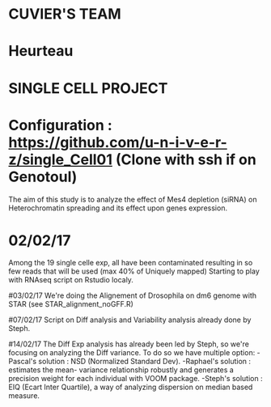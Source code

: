 # CUVIER'S TEAM
# Heurteau
# SINGLE CELL PROJECT

# Configuration : https://github.com/u-n-i-v-e-r-z/single_Cell01 (Clone with ssh if on Genotoul)

The aim of this study is to analyze the effect of Mes4 depletion (siRNA) on Heterochromatin spreading and its effect upon genes expression.


# 02/02/17
Among the 19 single celle exp, all have been contaminated resulting in so few reads that will be used (max 40% of Uniquely mapped)
Starting to play with RNAseq script on Rstudio localy.




#03/02/17
We're doing the Alignement of Drosophila on dm6 genome with STAR (see STAR_alignment_noGFF.R)



#07/02/17
Script on Diff analysis and Variability analysis already done by Steph.


#14/02/17
The Diff Exp analysis has already been led by Steph, so we're focusing on analyzing the Diff variance.
To do so we have multiple option:
-Pascal's solution : NSD (Normalized Standard Dev).
-Raphael's solution : estimates the mean- variance relationship robustly and generates a precision weight for each individual with VOOM package.
-Steph's solution : EIQ (Ecart Inter Quartile), a way of analyzing dispersion on median based measure.
 
